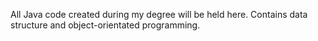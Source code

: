 All Java code created during my degree will be held here. Contains data structure and object-orientated programming.
